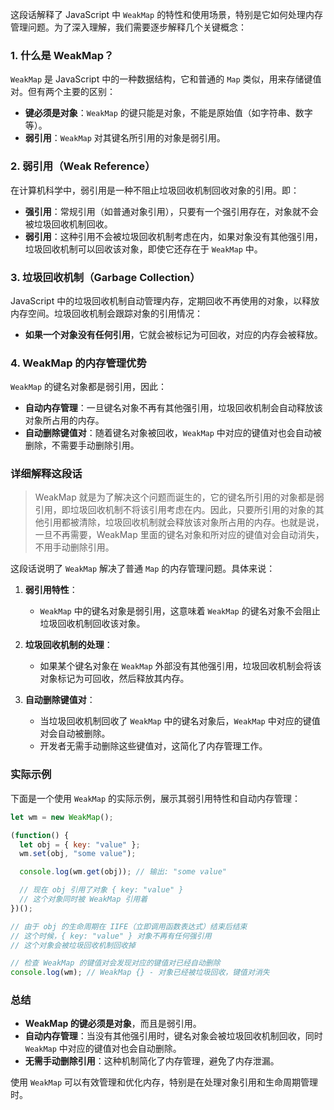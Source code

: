 这段话解释了 JavaScript 中 `WeakMap` 的特性和使用场景，特别是它如何处理内存管理问题。为了深入理解，我们需要逐步解释几个关键概念：

### 1. 什么是 WeakMap？

`WeakMap` 是 JavaScript 中的一种数据结构，它和普通的 `Map` 类似，用来存储键值对。但有两个主要的区别：
- **键必须是对象**：`WeakMap` 的键只能是对象，不能是原始值（如字符串、数字等）。
- **弱引用**：`WeakMap` 对其键名所引用的对象是弱引用。

### 2. 弱引用（Weak Reference）

在计算机科学中，弱引用是一种不阻止垃圾回收机制回收对象的引用。即：
- **强引用**：常规引用（如普通对象引用），只要有一个强引用存在，对象就不会被垃圾回收机制回收。
- **弱引用**：这种引用不会被垃圾回收机制考虑在内，如果对象没有其他强引用，垃圾回收机制可以回收该对象，即使它还存在于 `WeakMap` 中。

### 3. 垃圾回收机制（Garbage Collection）

JavaScript 中的垃圾回收机制自动管理内存，定期回收不再使用的对象，以释放内存空间。垃圾回收机制会跟踪对象的引用情况：
- **如果一个对象没有任何引用**，它就会被标记为可回收，对应的内存会被释放。

### 4. WeakMap 的内存管理优势

`WeakMap` 的键名对象都是弱引用，因此：
- **自动内存管理**：一旦键名对象不再有其他强引用，垃圾回收机制会自动释放该对象所占用的内存。
- **自动删除键值对**：随着键名对象被回收，`WeakMap` 中对应的键值对也会自动被删除，不需要手动删除引用。

### 详细解释这段话

> WeakMap 就是为了解决这个问题而诞生的，它的键名所引用的对象都是弱引用，即垃圾回收机制不将该引用考虑在内。因此，只要所引用的对象的其他引用都被清除，垃圾回收机制就会释放该对象所占用的内存。也就是说，一旦不再需要，WeakMap 里面的键名对象和所对应的键值对会自动消失，不用手动删除引用。

这段话说明了 `WeakMap` 解决了普通 `Map` 的内存管理问题。具体来说：

1. **弱引用特性**：
   - `WeakMap` 中的键名对象是弱引用，这意味着 `WeakMap` 的键名对象不会阻止垃圾回收机制回收该对象。

2. **垃圾回收机制的处理**：
   - 如果某个键名对象在 `WeakMap` 外部没有其他强引用，垃圾回收机制会将该对象标记为可回收，然后释放其内存。

3. **自动删除键值对**：
   - 当垃圾回收机制回收了 `WeakMap` 中的键名对象后，`WeakMap` 中对应的键值对会自动被删除。
   - 开发者无需手动删除这些键值对，这简化了内存管理工作。

### 实际示例

下面是一个使用 `WeakMap` 的实际示例，展示其弱引用特性和自动内存管理：

```javascript
let wm = new WeakMap();

(function() {
  let obj = { key: "value" };
  wm.set(obj, "some value");

  console.log(wm.get(obj)); // 输出: "some value"

  // 现在 obj 引用了对象 { key: "value" }
  // 这个对象同时被 WeakMap 引用着
})();

// 由于 obj 的生命周期在 IIFE（立即调用函数表达式）结束后结束
// 这个时候，{ key: "value" } 对象不再有任何强引用
// 这个对象会被垃圾回收机制回收掉

// 检查 WeakMap 的键值对会发现对应的键值对已经自动删除
console.log(wm); // WeakMap {} - 对象已经被垃圾回收，键值对消失
```

### 总结

- **WeakMap 的键必须是对象**，而且是弱引用。
- **自动内存管理**：当没有其他强引用时，键名对象会被垃圾回收机制回收，同时 `WeakMap` 中对应的键值对也会自动删除。
- **无需手动删除引用**：这种机制简化了内存管理，避免了内存泄漏。

使用 `WeakMap` 可以有效管理和优化内存，特别是在处理对象引用和生命周期管理时。